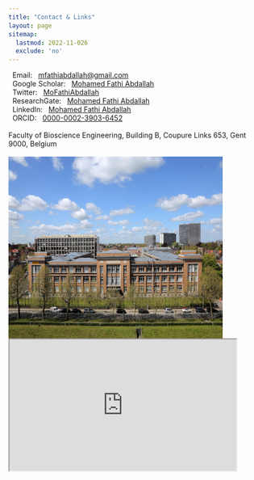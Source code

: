 ```yaml
---
title: "Contact & Links"
layout: page
sitemap:
  lastmod: 2022-11-026
  exclude: 'no'
---
```

<p>
    <i class="fas fa-envelope"></i> &nbsp; Email: &nbsp; <a href="mfathiabdallah@gmail.com" target="_blank">mfathiabdallah@gmail.com</a><br>
    <i class="fab fa-google"></i>   &nbsp; Google Scholar: &nbsp; <a href="https://scholar.google.com/citations?user=05FfukgAAAAJ&hl=en" target="_blank">Mohamed Fathi Abdallah</a><br>
    <i class="fab fa-twitter"></i>  &nbsp; Twitter: &nbsp; <a href="https://twitter.com/MoFathiAbdallah" target="_blank">MoFathiAbdallah</a><br>
     <i class="fab fa-twitter"></i>  &nbsp; ResearchGate: &nbsp; <a href="https://www.researchgate.net/profile/Mohamed-Abdallah-13" target="_blank">Mohamed Fathi Abdallah</a><br>
    <i class="fab fa-linkedin"></i> &nbsp; LinkedIn: &nbsp; <a href="https://www.linkedin.com/in/mohamed-fathi-abdallah-66126a38/" target="_blank">Mohamed Fathi Abdallah</a><br>
    <i class="fab fa-orcid"></i>    &nbsp; ORCID: &nbsp; <a href="https://orcid.org/0000-0002-3903-6452" target="_blank">0000-0002-3903-6452</a><br>

  <br /> 
Faculty of Bioscience Engineering, Building B, Coupure Links 653, Gent 9000, Belgium
<br /> <br /> 
 
<img align="left" width="425" height="360" src="/images/BioScience.jpg"> 
  <iframe src="https://www.google.com/maps/embed?pb=!1m14!1m8!1m3!1d40128.26671247878!2d3.6826948105099344!3d51.052780000000006!3m2!1i1024!2i768!4f13.1!3m3!1m2!1s0x0%3A0x74bcd9a347ac3d5f!2sFaculty%20of%20Bioscience%20Engineering%2C%20Ghent%20University!5e0!3m2!1sen!2sbe!4v1671396843179!5m2!1sen!2sbe" width="450" height="260" style="border:0.5;" allowfullscreen="" loading="" referrerpolicy="no-referrer-when-downgrade"></iframe>
